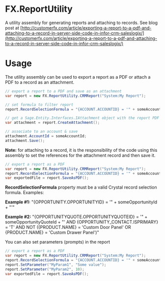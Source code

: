 # FX.ReportUtility
A utility assembly for generating reports and attaching to records. See blog post at [http://customerfx.com/article/exporting-a-report-to-a-pdf-and-attaching-to-a-record-in-server-side-code-in-infor-crm-saleslogix/](http://customerfx.com/article/exporting-a-report-to-a-pdf-and-attaching-to-a-record-in-server-side-code-in-infor-crm-saleslogix/)

# Usage
The utility assembly can be used to export a report as a PDF or attach a PDF to a record as an attachment.

```C#
// export a report to a PDF and save as an attachment
var report = new FX.ReportUtility.CRMReport("System:My Report");

// set formula to filter report 
report.RecordSelectionFormula = "{ACCOUNT.ACCOUNTID} = '" + someAccountId + "'";

// get a Sage.Entity.Interfaces.IAttachment object with the report PDF attached
var attachment = report.CreateAttachment(); 

// associate to an account & save
attachment.AccountId = someAccountId;
attachment.Save();
```

**Note:** for attaching to a record, it is the responsibility of the code using this assembly to set the references for the attachment record and then save it.

```C#
// export a report as a PDF 
var report = new FX.ReportUtility.CRMReport("System:My Report");
report.RecordSelectionFormula = "{ACCOUNT.ACCOUNTID} = '" + someAccountId + "'";
var exportedFile = report.SaveAsPDF();
```

**RecordSelectionFormula** property must be a valid Crystal record selection formula. Examples:

**Example #1:**
"{OPPORTUNITY.OPPORTUNITYID} = '" + someOpportunityId + "'"
 
**Example #2:**
"{OPPORTUNITYQUOTE.OPPORTUNITYQUOTEID} = '" + someOpportunityQuoteId + "' AND {OPPORTUNITY_CONTACT.ISPRIMARY} = 'T' AND NOT ({PRODUCT.NAME} = 'Custom Door Panel' OR {PRODUCT.NAME} = 'Custom Drawer Panel')"

You can also set parameters (prompts) in the report

```C#
// export a report as a PDF 
var report = new FX.ReportUtility.CRMReport("System:My Report");
report.RecordSelectionFormula = "{ACCOUNT.ACCOUNTID} = '" + someAccountId + "'";
report.SetParameter("MyParam1", "Some value");
report.SetParameter("MyParam2", 10);
var exportedFile = report.SaveAsPDF();
```
